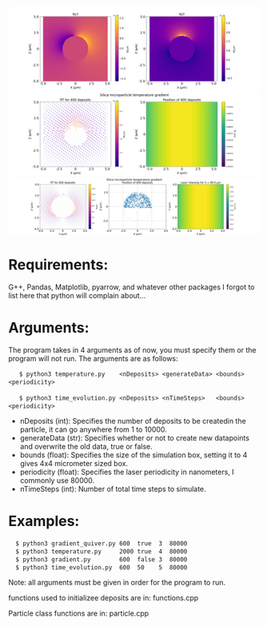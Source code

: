 ![alt text](https://raw.githubusercontent.com/Pwhsky/active-matter-thesis/main/thermophoresis/figures/display/display.png?raw=true)
![alt text](https://raw.githubusercontent.com/Pwhsky/active-matter-thesis/main/thermophoresis/figures/display/display2.png?raw=true)
![alt text](https://raw.githubusercontent.com/Pwhsky/active-matter-thesis/main/thermophoresis/figures/display/tangential.png?raw=true)


# Requirements:
G++, Pandas, Matplotlib, pyarrow, and whatever other packages I forgot to list here that python will complain about...


 # Arguments:
 The program takes in 4 arguments as of now, you must specify them or the program will not run.
 The arguments are as follows:
```console
   $ python3 temperature.py    <nDeposits> <generateData> <bounds> <periodicity>

   $ python3 time_evolution.py <nDeposits> <nTimeSteps>   <bounds> <periodicity>
```
- nDeposits    (int):   Specifies the number of deposits to be createdin the particle, it can go anywhere from 1 to 10000.
- generateData (str):   Specifies whether or not to create new datapoints and overwrite the old data, true or false.    
- bounds       (float): Specifies the size of the simulation box, setting it to 4 gives 4x4 micrometer sized box.
- periodicity  (float): Specifies the laser periodicity in nanometers, I commonly use 80000.
- nTimeSteps   (int):   Number of total time steps to simulate.





# Examples: 
```console
  $ python3 gradient_quiver.py 600  true  3  80000
  $ python3 temperature.py     2000 true  4  80000
  $ python3 gradient.py        600  false 3  80000
  $ python3 time_evolution.py  600  50    5  80000
```

Note: all arguments must be given in order for the program to run.

functions used to initializee deposits are in:
  functions.cpp

Particle class functions are in:
  particle.cpp
